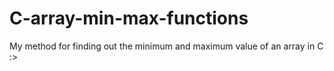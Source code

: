 # C-array-min-max-functions
My method for finding out the minimum and maximum value of an array in C :>
